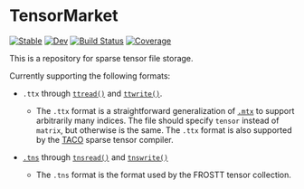 # TensorMarket

[![Stable](https://img.shields.io/badge/docs-stable-blue.svg)](https://willow-ahrens.github.io/TensorMarket.jl/stable/)
[![Dev](https://img.shields.io/badge/docs-dev-blue.svg)](https://willow-ahrens.github.io/TensorMarket.jl/dev/)
[![Build Status](https://github.com/willow-ahrens/TensorMarket.jl/actions/workflows/CI.yml/badge.svg?branch=main)](https://github.com/willow-ahrens/TensorMarket.jl/actions/workflows/CI.yml?query=branch%3Amain)
[![Coverage](https://codecov.io/gh/willow-ahrens/TensorMarket.jl/branch/main/graph/badge.svg)](https://codecov.io/gh/willow-ahrens/TensorMarket.jl)

This is a repository for sparse tensor file storage. 

Currently supporting the following formats:

* `.ttx` through [`ttread()`]() and [`ttwrite()`]().

    * The `.ttx` format is a straightforward generalization of [`.mtx`](https://math.nist.gov/MatrixMarket/formats.html) to support arbitrarily many indices. The file should specify `tensor` instead of `matrix`, but otherwise is the same. The `.ttx` format is also supported by the [TACO](http://tensor-compiler.org/) sparse tensor compiler.

* [`.tns`](http://frostt.io/tensors/file-formats.html) through [`tnsread()`]() and [`tnswrite()`]()

    * The `.tns` format is the format used by the FROSTT tensor collection.